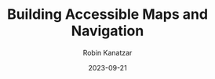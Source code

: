 ---
slug: "/talks/swift-connection/september-2023/robin-kanatzar-building-accessible-maps-and-navigation"
date: 2023-09-21
title: "Building Accessible Maps and Navigation"
author: "Robin Kanatzar"
video: o8iTIaFaP3o
thumbnail: https:/async-assets.s3.eu-west-3.amazonaws.com/thumbnails/o8iTIaFaP3o.jpg
slides: 
tags: []
year: 2023
conference: swift-connection
edition: september-2023
transcript:  
allow_ads: false
---